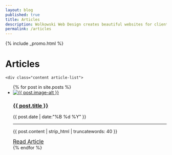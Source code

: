 ```yaml
---
layout: blog
published: true
title: Articles
description: Wolkowski Web Design creates beautiful websites for clients of all sizes. Our blog contains articles about our work and services, and showcases clients and companies we work with!
permalink: /articles
---
```

{% include _promo.html %}
<div class="fixed-background">
</div>
<div class="parallax-main parallax-blog">
	<h1 class="articles-h1">Articles</h1>

    <div class="content article-list">
<ul>
  {% for post in site.posts %}
    <li><a href="{{ post.url }}">
    <img src="{{ post.image }}" alt="{{ post.image-alt }}" title="{{ post.image-title }}">
      <h3>{{ post.title }}</h3></a>
      <time>{{ post.date | date:"%B %d %Y" }}</time>
        <hr>
      <p>{{ post.content | strip_html | truncatewords: 40 }}</p><a style="font-size: 1.2em;" href="{{ post.url }}"> Read Article</a>
    </li>
  {% endfor %}
</ul>
    </div>
</div>
